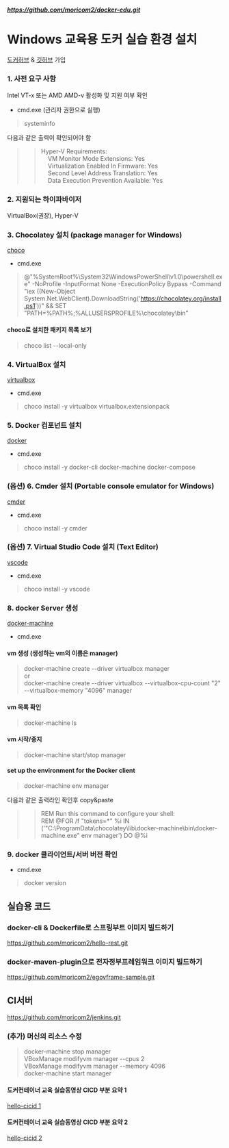 ##### https://github.com/moricom2/docker-edu.git #####
Windows 교육용 도커 실습 환경 설치
=====================

[도커허브](https://hub.docker.com/) & [깃허브](https://github.com/) 가입

### 1. 사전 요구 사항
Intel VT-x 또는 AMD AMD-v 활성화 및 지원 여부 확인

- cmd.exe (관리자 권한으로 실행)
> systeminfo  

다음과 같은 출력이 확인되어야 함  

>> Hyper-V Requirements:  
>> &nbsp;&nbsp;&nbsp;&nbsp;VM Monitor Mode Extensions: Yes  
>> &nbsp;&nbsp;&nbsp;&nbsp;Virtualization Enabled In Firmware: Yes  
>> &nbsp;&nbsp;&nbsp;&nbsp;Second Level Address Translation: Yes  
>> &nbsp;&nbsp;&nbsp;&nbsp;Data Execution Prevention Available: Yes 


### 2. 지원되는 하이파바이저
VirtualBox(권장), Hyper-V


### 3. Chocolatey 설치 (package manager for Windows)
[choco](https://chocolatey.org/)

- cmd.exe 
> @"%SystemRoot%\System32\WindowsPowerShell\v1.0\powershell.exe" -NoProfile -InputFormat None -ExecutionPolicy Bypass -Command "iex ((New-Object System.Net.WebClient).DownloadString('https://chocolatey.org/install.ps1'))" && SET "PATH=%PATH%;%ALLUSERSPROFILE%\chocolatey\bin"
#### choco로 설치한 패키지 목록 보기
> choco list --local-only


### 4. VirtualBox 설치
[virtualbox](https://www.virtualbox.org/)
- cmd.exe
> choco install -y virtualbox virtualbox.extensionpack


### 5. Docker 컴포넌트 설치
[docker](https://www.docker.com/)
- cmd.exe
> choco install -y docker-cli docker-machine docker-compose


### (옵션) 6. Cmder 설치 (Portable console emulator for Windows)
[cmder](https://cmder.net/)
- cmd.exe
> choco install -y cmder


### (옵션) 7. Virtual Studio Code 설치 (Text Editor)
[vscode](https://code.visualstudio.com)
- cmd.exe
> choco install -y vscode


### 8. docker Server 생성
[docker-machine](https://docs.docker.com/machine/reference/)
- cmd.exe
#### vm 생성 (생성하는 vm의 이름은 manager)
> docker-machine create --driver virtualbox manager  
or  
> docker-machine create --driver virtualbox --virtualbox-cpu-count "2" --virtualbox-memory "4096" manager  
#### vm 목록 확인
> docker-machine ls
#### vm 시작/중지
> docker-machine start/stop manager
#### set up the environment for the Docker client
> docker-machine env manager

다음과 같은 출력라인 확인후 copy&paste

>> REM Run this command to configure your shell:  
>> REM     @FOR /f "tokens=*" %i IN ('"C:\ProgramData\chocolatey\lib\docker-machine\bin\docker-machine.exe" env manager') DO @%i  


### 9. docker 클라이언트/서버 버전 확인
- cmd.exe
> docker version


## 실습용 코드 ## 
### docker-cli & Dockerfile로 스프링부트 이미지 빌드하기
https://github.com/moricom2/hello-rest.git  

### docker-maven-plugin으로 전자정부프레임워크 이미지 빌드하기
https://github.com/moricom2/egovframe-sample.git  


## CI서버 ## 
https://github.com/moricom2/jenkins.git  


### (추가) 머신의 리소스 수정 ###
> docker-machine stop manager  
> VBoxManage modifyvm manager --cpus 2  
> VBoxManage modifyvm manager --memory 4096  
> docker-machine start manager 

#### 도커컨테이너 교육 실습동영상 CICD 부분 요약 1 ###
[hello-cicid 1](https://youtu.be/UEA3-v0r0uc)  

#### 도커컨테이너 교육 실습동영상 CICD 부분 요약 2 ###
[hello-cicid 2](https://youtu.be/hpliqhWakKA)  

